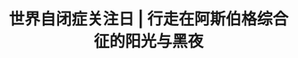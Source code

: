 ---
title: 世界自闭症关注日 | 行走在阿斯伯格综合征的阳光与黑夜
tags: [孤独症, Austim, 孤独症谱系, ASD, Aspie]
color: success
description: I am proud to be different.
external_url: http://mp.weixin.qq.com/s?__biz=MzIyMzgyMjY5NQ==&amp;mid=2247483661&amp;idx=1&amp;sn=3c442b6fdf8e8ea04f591f9400876834&amp;chksm=e8191705df6e9e1383ead97231faf8449b46eca6da698fb751c6fc63e99143c40aa7a71f19eb&amp;scene=27#wechat_redirect
---